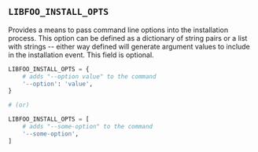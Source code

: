 ## `LIBFOO_INSTALL_OPTS`

Provides a means to pass command line options into the installation process.
This option can be defined as a dictionary of string pairs or a list with
strings -- either way defined will generate argument values to include in
the installation event. This field is optional.

```python
LIBFOO_INSTALL_OPTS = {
    # adds "--option value" to the command
    '--option': 'value',
}

# (or)

LIBFOO_INSTALL_OPTS = [
    # adds "--some-option" to the command
    '--some-option',
]
```
